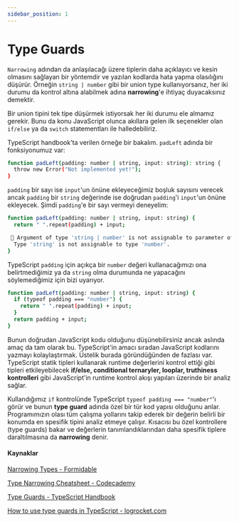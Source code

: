 ```yaml
---
sidebar_position: 1
---
```


# Type Guards

`Narrowing` adından da anlaşılacağı üzere tiplerin daha açıklayıcı ve kesin olmasını sağlayan bir yöntemdir ve yazılan kodlarda hata yapma olasılığını düşürür. Örneğin `string | number` gibi bir union type kullanıyorsanız, her iki durumu da kontrol altına alabilmek adına **narrowing**'e ihtiyaç duyacaksınız demektir.

Bir union tipini tek tipe düşürmek istiyorsak her iki durumu ele almamız gerekir. Bunu da konu JavaScript olunca akıllara gelen ilk seçenekler olan `if/else` ya da `switch` statementları ile halledebiliriz.

TypeScript handbook'ta verilen örneğe bir bakalım. `padLeft` adında bir fonksiyonumuz var:

```bash
function padLeft(padding: number | string, input: string): string {
  throw new Error("Not implemented yet!");
}
```

`padding` bir sayı ise `input`'un önüne ekleyeceğimiz boşluk sayısını verecek ancak `padding` bir `string` değerinde ise doğrudan `padding`'i `input`'un önüne ekleyecek. Şimdi `padding`'e bir sayı vermeyi deneyelim:

```bash
function padLeft(padding: number | string, input: string) {
  return " ".repeat(padding) + input;

 🚨 Argument of type 'string | number' is not assignable to parameter of type 'number'.
  Type 'string' is not assignable to type 'number'.
}
```

TypeScript `padding` için açıkça bir `number` değeri kullanacağımızı ona belirtmediğimiz ya da `string` olma durumunda ne yapacağını söylemediğimiz için bizi uyarıyor.

```bash
function padLeft(padding: number | string, input: string) {
  if (typeof padding === "number") {
    return " ".repeat(padding) + input;
  }
  return padding + input;
}
```

Bunun doğrudan JavaScript kodu olduğunu düşünebilirsiniz ancak aslında amaç da tam olarak bu. TypeScript'in amacı sıradan JavaScript kodlarını yazmayı kolaylaştırmak. Üstelik burada göründüğünden de fazlası var. TypeScript statik tipleri kullanarak runtime değerlerini kontrol ettiği gibi tipleri etkileyebilecek **if/else, conditional ternaryler, looplar, truthiness kontrolleri** gibi JavaScript'in runtime kontrol akışı yapıları üzerinde bir analiz sağlar.

Kullandığımız `if` kontrolünde TypeScript `typeof padding === "number"`'ı görür ve bunun **type guard** adında özel bir tür kod yapısı olduğunu anlar. Programımızın olası tüm çalışma yollarını takip ederek bir değerin belirli bir konumda en spesifik tipini analiz etmeye çalışır. Kısacısı bu özel kontrollere (type guards) bakar ve değerlerin tanımlandıklarından daha spesifik tiplere daraltılmasına da **narrowing** denir.

#### Kaynaklar 
[Narrowing Types - Formidable](https://formidable.com/blog/2022/narrowing-types/)

[Type Narrowing Cheatsheet - Codecademy](https://www.codecademy.com/learn/learn-typescript/modules/learn-typescript-type-narrowing/cheatsheet)

[Type Guards - TypeScript Handbook](https://www.typescriptlang.org/docs/handbook/2/narrowing.html#typeof-type-guards)

[How to use type guards in TypeScript - logrocket.com](https://blog.logrocket.com/how-to-use-type-guards-typescript/)